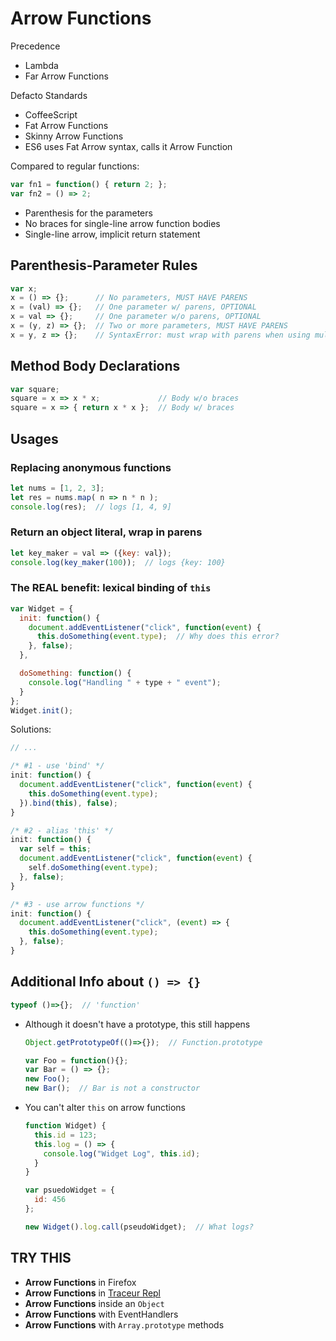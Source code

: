 # Arrow Functions

Precedence

* Lambda
* Far Arrow Functions

Defacto Standards

* CoffeeScript
* Fat Arrow Functions
* Skinny Arrow Functions
* ES6 uses Fat Arrow syntax, calls it Arrow Function

Compared to regular functions:

```javascript
var fn1 = function() { return 2; };
var fn2 = () => 2;
```

* Parenthesis for the parameters
* No braces for single-line arrow function bodies
* Single-line arrow, implicit return statement

## Parenthesis-Parameter Rules

```javascript
var x;
x = () => {};      // No parameters, MUST HAVE PARENS
x = (val) => {};   // One parameter w/ parens, OPTIONAL
x = val => {};     // One parameter w/o parens, OPTIONAL
x = (y, z) => {};  // Two or more parameters, MUST HAVE PARENS
x = y, z => {};    // SyntaxError: must wrap with parens when using multiple params
```

## Method Body Declarations

```javascript
var square;
square = x => x * x;             // Body w/o braces
square = x => { return x * x };  // Body w/ braces
```

## Usages

### Replacing anonymous functions

```javascript
let nums = [1, 2, 3];
let res = nums.map( n => n * n );
console.log(res);  // logs [1, 4, 9]
```

### Return an object literal, wrap in parens

```javascript
let key_maker = val => ({key: val});
console.log(key_maker(100));  // logs {key: 100}
```

### The REAL benefit: lexical binding of `this`

```javascript
var Widget = {
  init: function() {
    document.addEventListener("click", function(event) {
      this.doSomething(event.type);  // Why does this error?
    }, false);
  },

  doSomething: function() {
    console.log("Handling " + type + " event");
  }
};
Widget.init();
```

Solutions:

```javascript
// ...

/* #1 - use 'bind' */
init: function() {
  document.addEventListener("click", function(event) {
    this.doSomething(event.type);
  }).bind(this), false);
}

/* #2 - alias 'this' */
init: function() {
  var self = this;
  document.addEventListener("click", function(event) {
    self.doSomething(event.type);
  }, false);
}

/* #3 - use arrow functions */
init: function() {
  document.addEventListener("click", (event) => {
    this.doSomething(event.type);
  }, false);
}
```

## Additional Info about `() => {}`

```javascript
typeof ()=>{};  // 'function'
```

* Although it doesn't have a prototype, this still happens

    ```javascript
    Object.getPrototypeOf(()=>{});  // Function.prototype

    var Foo = function(){};
    var Bar = () => {};
    new Foo();
    new Bar();  // Bar is not a constructor
    ```

* You can't alter `this` on arrow functions

    ```javascript
    function Widget) {
      this.id = 123;
      this.log = () => {
        console.log("Widget Log", this.id);
      }
    }

    var psuedoWidget = {
      id: 456
    };

    new Widget().log.call(pseudoWidget);  // What logs?
    ```

## TRY THIS

- **Arrow Functions** in Firefox
- **Arrow Functions** in [Traceur Repl](https://google.github.io/traceur-compiler/demo/repl.html#)
- **Arrow Functions** inside an `Object`
- **Arrow Functions** with EventHandlers
- **Arrow Functions** with `Array.prototype` methods
